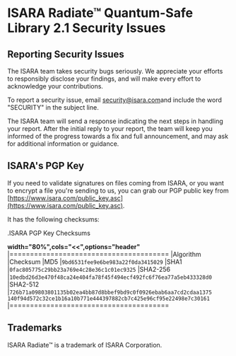 # ISARA Radiate™ Quantum-Safe Library 2.1 Security Issues

## Reporting Security Issues

The ISARA team takes security bugs seriously. We appreciate your efforts to
responsibly disclose your findings, and will make every effort to acknowledge
your contributions.

To report a security issue, email
[security@isara.com](mailto:security@isara.com?subject=SECURITY)and include the
word "SECURITY" in the subject line.

The ISARA team will send a response indicating the next steps in handling your
report. After the initial reply to your report, the team will keep you informed
of the progress towards a fix and full announcement, and may ask for additional
information or guidance.

## ISARA's PGP Key

If you need to validate signatures on files coming from ISARA, or you want to
encrypt a file you're sending to us, you can grab our PGP public key from
[https://www.isara.com/public_key.asc](https://www.isara.com/public_key.asc).

It has the following checksums:

.ISARA PGP Key Checksums

**width="80%",cols="<<",options="header"**
|=======================================
|Algorithm |Checksum
|MD5       |`9bd6531fee9e6be983a22f0da3415029`
|SHA1      |`0fac805775c29bb23a769e4c28e36c1c01ec9325`
|SHA2-256  |`10edbd26d3e470f48ca24e404fa78f45f494ecf492fc6f76ea77a5eb433328d0`
|SHA2-512  |`726b71a09803801135b02ea4bb87d8bbef9bd9c0f0926ebab6aa7cd2cdaa1375`
            `140f94d572c32ce1b16a10b771e444397882cb7c425e96cf95e22498e7c30161`
|=======================================

## Trademarks

ISARA Radiate™ is a trademark of ISARA Corporation.
